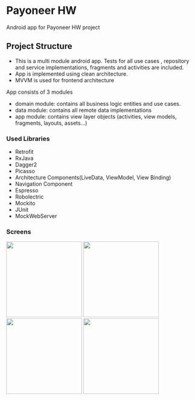 # Payoneer HW

Android app for Payoneer HW project

## Project Structure

- This is a multi module android app. Tests for all use cases , repository and service 
implementations, fragments and activities are included.
- App is implemented using clean architecture.
- MVVM is used for frontend architecture

App consists of 3 modules
- domain module: contains all business logic entities and use cases.
- data module: contains all remote data implementations
- app module: contains view layer objects (activities, view models, fragments, layouts, assets...)

### Used Libraries
- Retrofit
- RxJava
- Dagger2
- Picasso
- Architecture Components(LiveData, ViewModel, View Binding)
- Navigation Component
- Espresso
- Robolectric
- Mockito
- JUnit
- MockWebServer

### Screens

<img src="https://drive.google.com/uc?export=view&id=1Crv46WigNd91_aKZ4HDokrE8ChJQRUwv" width="200">
<img src="https://drive.google.com/uc?export=view&id=1Co4Mp4U_tfRhXjCkY6mvDgf4I-BoJ6Cn" width="200">
<img src="https://drive.google.com/uc?export=view&id=1CnxAmDsZHauDBsgfYWyF4_PW_jkIqKvU" width="200">
<img src="https://drive.google.com/uc?export=view&id=1CUSpJSeOjzgXHo4bCDJY-ez_j6Yk1wXm" width="200">

